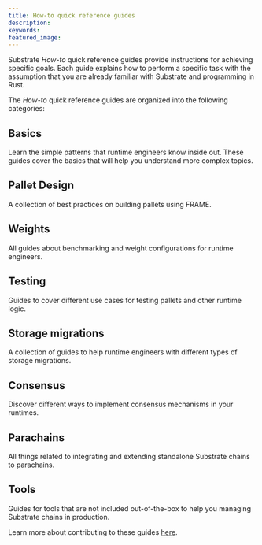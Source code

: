 ```yaml
---
title: How-to quick reference guides
description:
keywords: 
featured_image: 
---
```


Substrate _How-to_ quick reference guides provide instructions for achieving specific goals.
Each guide explains how to perform a specific task with the assumption that you are already familiar with Substrate and programming in Rust.

The _How-to_ quick reference guides are organized into the following categories:

## Basics
  
Learn the simple patterns that runtime engineers know inside out. 
These guides cover the basics that will help you understand more complex topics.
  
## Pallet Design
  
A collection of best practices on building pallets using FRAME.

## Weights

All guides about benchmarking and weight configurations for runtime engineers.

## Testing

Guides to cover different use cases for testing pallets and other runtime logic.

## Storage migrations

A collection of guides to help runtime engineers with different types of storage migrations.

## Consensus

Discover different ways to implement consensus mechanisms in your runtimes.

## Parachains

All things related to integrating and extending standalone Substrate chains to parachains.

## Tools

Guides for tools that are not included out-of-the-box to help you managing Substrate chains in production.

Learn more about contributing to these guides [here](/v3/contribute/templates).
